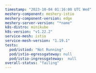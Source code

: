 ```yaml
---
timestamp: "2023-10-04 01:16:00 UTC Wed"
meshery-component: meshery-istio
meshery-component-version: edge
meshery-server-version: "*name"
k8s-distro: minikube
k8s-version: "v1.22.2"
service-mesh: istio
service-mesh-version: "1.19.1"
tests:
  pod/istiod: "Not Running"
  pod/istio-egressgateway: null
  pod/istio-ingressgateway:  null
overall-status: "failing"
---
```

